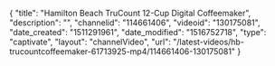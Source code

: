 {
    "title": "Hamilton Beach TruCount 12-Cup Digital Coffeemaker",
    "description": "",
    "channelid": "114661406",
    "videoid": "130175081",
    "date_created": "1511291961",
    "date_modified": "1516752718",
    "type": "captivate",
    "layout": "channelVideo",
    "url": "\/latest-videos\/hb-trucountcoffeemaker-61713925-mp4\/114661406-130175081"
}